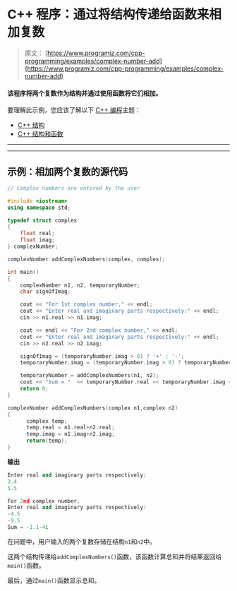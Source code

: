 # C++ 程序：通过将结构传递给函数来相加复数

> 原文： [https://www.programiz.com/cpp-programming/examples/complex-number-add](https://www.programiz.com/cpp-programming/examples/complex-number-add)

#### 该程序将两个复数作为结构并通过使用函数将它们相加。

要理解此示例，您应该了解以下 [C++ 编程](/cpp-programming "C++ tutorial")主题：

*   [C++ 结构](/cpp-programming/structure)
*   [C++ 结构和函数](/cpp-programming/structure-function)

* * *

* * *

## 示例：相加两个复数的源代码

```cpp
// Complex numbers are entered by the user

#include <iostream>
using namespace std;

typedef struct complex
{
    float real;
    float imag;
} complexNumber;

complexNumber addComplexNumbers(complex, complex);

int main()
{
    complexNumber n1, n2, temporaryNumber;
    char signOfImag;

    cout << "For 1st complex number," << endl;
    cout << "Enter real and imaginary parts respectively:" << endl;
    cin >> n1.real >> n1.imag;

    cout << endl << "For 2nd complex number," << endl;
    cout << "Enter real and imaginary parts respectively:" << endl;
    cin >> n2.real >> n2.imag;

    signOfImag = (temporaryNumber.imag > 0) ? '+' : '-';
    temporaryNumber.imag = (temporaryNumber.imag > 0) ? temporaryNumber.imag : -temporaryNumber.imag; 

    temporaryNumber = addComplexNumbers(n1, n2);    
    cout << "Sum = "  << temporaryNumber.real << temporaryNumber.imag << "i";
    return 0;
}

complexNumber addComplexNumbers(complex n1,complex n2)
{
      complex temp;
      temp.real = n1.real+n2.real;
      temp.imag = n1.imag+n2.imag;
      return(temp);
} 
```

**输出**

```cpp
Enter real and imaginary parts respectively:
3.4
5.5

For 2nd complex number,
Enter real and imaginary parts respectively:
-4.5
-9.5
Sum = -1.1-4i
```

在问题中，用户输入的两个复数存储在结构`n1`和`n2`中。

这两个结构传递给`addComplexNumbers()`函数，该函数计算总和并将结果返回给`main()`函数。

最后，通过`main()`函数显示总和。